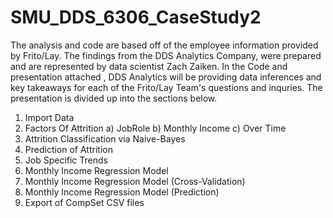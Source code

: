 # SMU_DDS_6306_CaseStudy2

The analysis and code are based off of the  employee information provided by Frito/Lay. The findings from the DDS Analytics Company, were prepared and are represented by data scientist Zach Zaiken.  In the Code and presentation attached , DDS Analytics will be providing data inferences and key takeaways for each of the Frito/Lay Team's questions and inquries. The presentation is divided up into the sections below.

1. Import Data
2. Factors Of Attrition
  a) JobRole
  b) Monthly Income
  c) Over Time
3. Attrition Classification via Naive-Bayes
4. Prediction of Attrition
5. Job Specific Trends
6. Monthly Income Regression Model
7. Monthly Income Regression Model (Cross-Validation)
8. Monthly Income Regression Model (Prediction)
9. Export of CompSet CSV files
